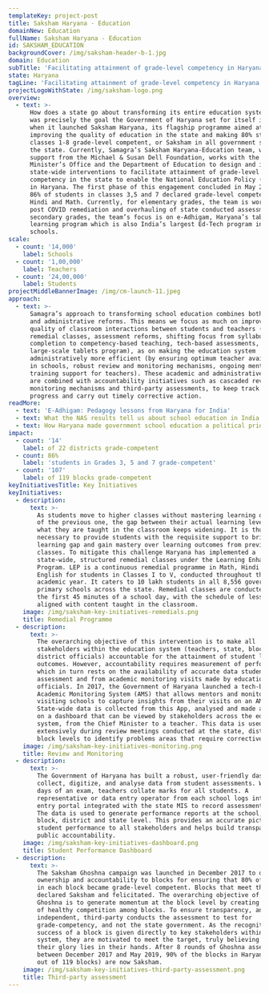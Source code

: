 ```yaml
---
templateKey: project-post
title: Saksham Haryana - Education
domainNew: Education
fullName: Saksham Haryana - Education
id: SAKSHAM_EDUCATION
backgroundCover: /img/saksham-header-b-1.jpg
domain: Education
subTitle: 'Facilitating attainment of grade-level competency in Haryana '
state: Haryana
tagLine: 'Facilitating attainment of grade-level competency in Haryana '
projectLogoWithState: /img/saksham-logo.png
overview:
  - text: >-
      How does a state go about transforming its entire education system? This
      was precisely the goal the Government of Haryana set for itself in 2017,
      when it launched Saksham Haryana, its flagship programme aimed at
      improving the quality of education in the state and making 80% students in
      classes 1-8 grade-level competent, or Saksham in all government schools in
      the state. Currently, Samagra’s Saksham Haryana-Education team, with
      support from the Michael & Susan Dell Foundation, works with the Chief
      Minister’s Office and the Department of Education to design and implement
      state-wide interventions to facilitate attainment of grade-level
      competency in the state to enable the National Education Policy (NEP) 2020
      in Haryana. The first phase of this engagement concluded in May 2019, with
      86% of students in classes 3,5 and 7 declared grade-level competent in
      Hindi and Math. Currently, for elementary grades, the team is working on
      post COVID remediation and overhauling of state conducted assessments. In
      secondary grades, the team’s focus is on e-Adhigam, Haryana’s tablet based
      learning program which is also India’s largest Ed-Tech program in govt
      schools.
scale:
  - count: '14,000'
    label: Schools
  - count: '1,00,000'
    label: Teachers
  - count: '24,00,000'
    label: Students
projectMiddleBannerImage: /img/cm-launch-11.jpeg
approach:
  - text: >-
      Samagra’s approach to transforming school education combines both academic
      and administrative reforms. This means we focus as much on improving the
      quality of classroom interactions between students and teachers (through
      remedial classes, assessment reforms, shifting focus from syllabus
      completion to competency-based teaching, tech-based assessments,
      large-scale tablets program), as on making the education system
      administratively more efficient (by ensuring optimum teacher availability
      in schools, robust review and monitoring mechanisms, ongoing mentoring and
      training support for teachers). These academic and administrative reforms
      are combined with accountability initiatives such as cascaded review and
      monitoring mechanisms and third-party assessments, to keep track of
      progress and carry out timely corrective action.
readMore:
  - text: 'E-Adhigam: Pedagogy lessons from Haryana for India'
  - text: What the NAS results tell us about school education in India
  - text: How Haryana made government school education a political priority
impact:
  - count: '14'
    label: of 22 districts grade-competent
  - count: 86%
    label: 'students in Grades 3, 5 and 7 grade-competent'
  - count: '107'
    label: of 119 blocks grade-competent
keyInitiativesTitle: Key Initiatives
keyInitiatives:
  - description:
      text: >-
        As students move to higher classes without mastering learning outcomes
        of the previous one, the gap between their actual learning levels and
        what they are taught in the classroom keeps widening. It is thus
        necessary to provide students with the requisite support to bridge this
        learning gap and gain mastery over learning outcomes from previous
        classes. To mitigate this challenge Haryana has implemented a
        state-wide, structured remedial classes under the Learning Enhancement
        Program. LEP is a continuous remedial programme in Math, Hindi and
        English for students in Classes I to V, conducted throughout the
        academic year. It caters to 10 lakh students in all 8,556 government
        primary schools across the state. Remedial classes are conducted during
        the first 45 minutes of a school day, with the schedule of lessons
        aligned with content taught in the classroom.
    image: /img/saksham-key-initiatives-remedials.png
    title: Remedial Programme
  - description:
      text: >-
        The overarching objective of this intervention is to make all
        stakeholders within the education system (teachers, state, block and
        district officials) accountable for the attainment of student learning
        outcomes. However, accountability requires measurement of performance
        which in turn rests on the availability of accurate data student
        assessment and from academic monitoring visits made by education
        officials. In 2017, the Government of Haryana launched a tech-based
        Academic Monitoring System (AMS) that allows mentors and monitors
        visiting schools to capture insights from their visits on an AMS App.
        State-wide data is collected from this App, analysed and made available
        on a dashboard that can be viewed by stakeholders across the education
        system, from the Chief Minister to a teacher. This data is used
        extensively during review meetings conducted at the state, district and
        block levels to identify problems areas that require corrective action.
    image: /img/saksham-key-initiatives-monitoring.png
    title: Review and Monitoring
  - description:
      text: >-
        The Government of Haryana has built a robust, user-friendly dashboard
        collect, digitize, and analyse data from student assessments. Within 15
        days of an exam, teachers collate marks for all students. A
        representative or data entry operator from each school logs into a data
        entry portal integrated with the state MIS to record assessment scores.
        The data is used to generate performance reports at the school, teacher,
        block, district and state level. This provides an accurate picture of
        student performance to all stakeholders and helps build transparency and
        public accountability.
    image: /img/saksham-key-initiatives-dashboard.png
    title: Student Performance Dashboard
  - description:
      text: >-
        The Saksham Ghoshna campaign was launched in December 2017 to devolve
        ownership and accountability to blocks for ensuring that 80% of students
        in each block became grade-level competent. Blocks that meet the bar are
        declared Saksham and felicitated. The overarching objective of Saksham
        Ghoshna is to generate momentum at the block level by creating a sense
        of healthy competition among blocks. To ensure transparency, an
        independent, third-party conducts the assessment to test for
        grade-competency, and not the state government. As the recognition for
        success of a block is given directly to key stakeholders within the
        system, they are motivated to meet the target, truly believing that
        their glory lies in their hands. After 8 rounds of Ghoshna assessments
        between December 2017 and May 2019, 90% of the blocks in Haryana (107
        out of 119 blocks) are now Saksham.
    image: /img/saksham-key-initiatives-third-party-assessment.png
    title: Third-party assessment
---
```


